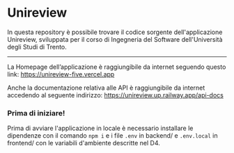# Unireview

In questa repository è possibile trovare il codice sorgente dell'applicazione Unireview, sviluppata per il corso di Ingegneria del Software dell'Università degli Studi di Trento.

---

La Homepage dell’applicazione è raggiungibile da internet seguendo questo link:
https://unireview-five.vercel.app

Anche la documentazione relativa alle API è raggiungibile da internet accedendo al seguente indirizzo:
https://unireview.up.railway.app/api-docs

### Prima di iniziare!

Prima di avviare l'applicazione in locale è necessario installare le dipendenze con il comando `npm i` e i file `.env` in backend/ e `.env.local` in frontend/ con le variabili d'ambiente descritte nel D4.
